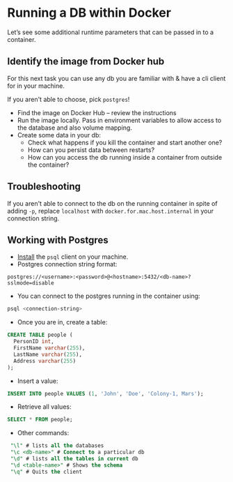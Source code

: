 # Running a DB within Docker

Let’s see some additional runtime parameters that can be passed in to a container.

## Identify the image from Docker hub

For this next task you can use any db you are familiar with & have a cli client for in your machine.

If you aren't able to choose, pick `postgres`!

- Find the image on Docker Hub – review the instructions
- Run the image locally. Pass in environment variables to allow access to the database and also volume mapping.
- Create some data in your db:
  - Check what happens if you kill the container and start another one?
  - How can you persist data between restarts?
  - How can you access the db running inside a container from outside the container?

## Troubleshooting

If you aren't able to connect to the db on the running container in spite of adding `-p`, replace `localhost` with `docker.for.mac.host.internal` in your connection string.

## Working with Postgres

- [Install](https://blog.timescale.com/tutorials/how-to-install-psql-on-mac-ubuntu-debian-windows/) the `psql` client on your machine.
- Postgres connection string format:

`postgres://<username>:<password>@<hostname>:5432/<db-name>?sslmode=disable`

- You can connect to the postgres running in the container using:

```bash
psql <connection-string>
```

- Once you are in, create a table:

```sql
CREATE TABLE people (
  PersonID int,
  FirstName varchar(255),
  LastName varchar(255),
  Address varchar(255)
);
```

- Insert a value:

```sql
INSERT INTO people VALUES (1, 'John', 'Doe', 'Colony-1, Mars');
```

- Retrieve all values:

```sql
SELECT * FROM people;
```

- Other commands:

```sql
 "\l" # lists all the databases
 "\c <db-name>" # Connect to a particular db
 "\d" # lists all the tables in current db
 "\d <table-name>" # Shows the schema
 "\q" # Quits the client
```
